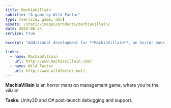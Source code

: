 ```yaml
---
title: MachiaVillain
subtitle: "A game by Wild Factor"
type: [service, game, dev]
assets: /static/images/products/machiavillain/
date: 2018-06-24
service: true

excerpt: "Additional development for **MachiaVillain**, an horror mansion management game."

links:
  - name: MachiaVillain
    url: http://www.machiavillain.com/
  - name: Wild Factor
    url: http://www.wildfactor.net/
---
```


**MachiaVillain** is an horror mansion management game, where you're the villain!

**Tasks**: Unity3D and C# post-launch debugging and support.
